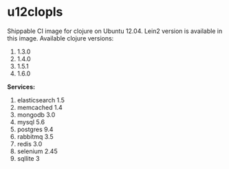 u12clopls
===================

Shippable CI image for clojure on Ubuntu 12.04. Lein2 version is available in this image.
Available clojure versions:

1. 1.3.0
2. 1.4.0
3. 1.5.1
4. 1.6.0


**Services:**

1. elasticsearch 1.5
2. memcached 1.4
3. mongodb 3.0
4. mysql 5.6
5. postgres 9.4
6. rabbitmq 3.5
7. redis 3.0
8. selenium 2.45
9. sqllite 3
